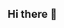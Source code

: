 ## Hi there 👋

<!--
**KaralisKosmas/Karaliskosmas** is a ✨ _special_ ✨ repository because its `README.md` (this file) appears on your GitHub profile.

<div align="center"> 
  <p>Visitor count</p>
  <img src="https://profile-counter.glitch.me/{KaralisKosmas}/count.svg" alt="Visitor's Count" />
</div>

<h1 align="center">
    <img src="https://readme-typing-svg.herokuapp.com/?font=Inter&size=48&center=true&vCenter=true&width=500&height=70&color=4493F8&duration=4000&lines=Hi+There!+👋;+I'm+Kosmas+Karalis!;" />
</h1>

### A Computer programming student looking for and Internship.
